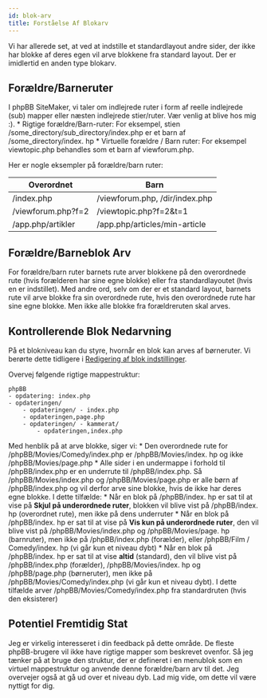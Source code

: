 ```yaml
---
id: blok-arv
title: Forståelse Af Blokarv
---
```


Vi har allerede set, at ved at indstille et standardlayout andre sider, der ikke har blokke af deres egen vil arve blokkene fra standard layout. Der er imidlertid en anden type blokarv.

## Forældre/Barneruter

I phpBB SiteMaker, vi taler om indlejrede ruter i form af reelle indlejrede (sub) mapper eller næsten indlejrede stier/ruter. Vær venlig at blive hos mig :). * Rigtige forældre/Barn-ruter: For eksempel, stien /some_directory/sub_directory/index.php er et barn af /some_directory/index. hp * Virtuelle forældre / Barn ruter: For eksempel viewtopic.php behandles som et barn af viewforum.php.

Her er nogle eksempler på forældre/barn ruter:

| Overordnet         | Barn                           |
| ------------------ | ------------------------------ |
| /index.php         | /viewforum.php, /dir/index.php |
| /viewforum.php?f=2 | /viewtopic.php?f=2&t=1         |
| /app.php/artikler  | /app.php/articles/min-article  |

## Forældre/Barneblok Arv

For forældre/barn ruter barnets rute arver blokkene på den overordnede rute (hvis forælderen har sine egne blokke) eller fra standardlayoutet (hvis en er indstillet). Med andre ord, selv om der er et standard layout, barnets rute vil arve blokke fra sin overordnede rute, hvis den overordnede rute har sine egne blokke. Men ikke alle blokke fra forældreruten skal arves.

## Kontrollerende Blok Nedarvning

På et blokniveau kan du styre, hvornår en blok kan arves af børneruter. Vi berørte dette tidligere i [Redigering af blok indstillinger](./blocks-managing#editing-block-settings).

Overvej følgende rigtige mappestruktur:

```text
phpBB
- opdatering: index.php
- opdateringen/
    - opdateringen/ - index.php
    - opdateringen,page.php
    - opdateringen/ - kammerat/
        - opdateringen,index.php
```

Med henblik på at arve blokke, siger vi: * Den overordnede rute for /phpBB/Movies/Comedy/index.php er /phpBB/Movies/index. hp og ikke /phpBB/Movies/page.php * Alle sider i en undermappe i forhold til /phpBB/index.php er en underrute til /phpBB/index.php. Så /phpBB/Movies/index.php og /phpBB/Movies/page.php er alle børn af /phpBB/index.php og vil derfor arve sine blokke, hvis de ikke har deres egne blokke. I dette tilfælde: * Når en blok på /phpBB/index. hp er sat til at vise på **Skjul på underordnede ruter**, blokken vil blive vist på /phpBB/index. hp (overordnet rute), men ikke på dens underruter * Når en blok på /phpBB/index. hp er sat til at vise på **Vis kun på underordnede ruter**, den vil blive vist på /phpBB/Movies/index.php og /phpBB/Movies/page. hp (barnruter), men ikke på /phpBB/index.php (forælder), eller /phpBB/Film / Comedy/index. hp (vi går kun et niveau dybt) * Når en blok på /phpBB/index. hp er sat til at vise **altid** (standard), den vil blive vist på /phpBB/index.php (forælder), /phpBB/Movies/index. hp og /phpBB/page.php (børneruter), men ikke på /phpBB/Movies/Comedy/index.php (vi går kun et niveau dybt). I dette tilfælde arver /phpBB/Movies/Comedy/index.php fra standardruten (hvis den eksisterer)

## Potentiel Fremtidig Stat

Jeg er virkelig interesseret i din feedback på dette område. De fleste phpBB-brugere vil ikke have rigtige mapper som beskrevet ovenfor. Så jeg tænker på at bruge den struktur, der er defineret i en menublok som en virtuel mappestruktur og anvende denne forældre/barn arv til det. Jeg overvejer også at gå ud over et niveau dyb. Lad mig vide, om dette vil være nyttigt for dig.